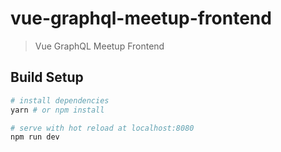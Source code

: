 # vue-graphql-meetup-frontend

> Vue GraphQL Meetup Frontend

## Build Setup

``` bash
# install dependencies
yarn # or npm install

# serve with hot reload at localhost:8080
npm run dev
```